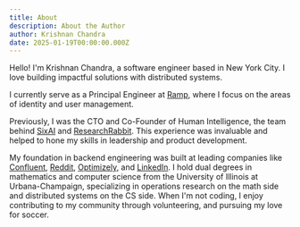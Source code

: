 ```yaml
---
title: About
description: About the Author
author: Krishnan Chandra
date: 2025-01-19T00:00:00.000Z
---
```

Hello! I'm Krishnan Chandra, a software engineer based in New York City. I love building impactful solutions with distributed systems.

I currently serve as a Principal Engineer at [Ramp](https://ramp.com), where I focus on the areas of identity and user management.

Previously, I was the CTO and Co-Founder of Human Intelligence, the team behind [SixAI](https://sixhq.ai) and [ResearchRabbit](https://researchrabbit.ai). This experience was invaluable and helped to hone my skills in leadership and product development.

My foundation in backend engineering was built at leading companies like [Confluent](https://confluent.io), [Reddit](https://reddit.com), [Optimizely](https://optimizely.com), and [LinkedIn](https://linkedin.com). I hold dual degrees in mathematics and computer science from the University of Illinois at Urbana-Champaign, specializing in operations research on the math side and distributed systems on the CS side. When I'm not coding, I enjoy contributing to my community through volunteering, and pursuing my love for soccer.

